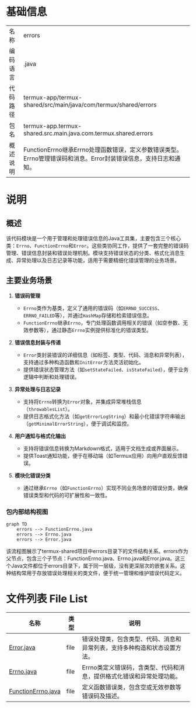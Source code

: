 # 基础信息

|      |      |
|------|------|
| 名称 | errors |
| 编码语言 | .java |
| 代码路径 | termux-app/termux-shared/src/main/java/com/termux/shared/errors |
| 包名 | termux-app.termux-shared.src.main.java.com.termux.shared.errors |
| 概述说明 | FunctionErrno继承Errno处理函数错误，定义参数错误类型。Errno管理错误码和消息。Error封装错误信息，支持日志和通知。 |

# 说明

## 概述

该代码模块是一个用于管理和处理错误信息的Java工具集，主要包含三个核心类：`Errno`、`FunctionErrno`和`Error`。这些类协同工作，提供了一套完整的错误码管理、错误信息封装和错误处理机制。模块支持错误状态的分类、格式化消息生成、异常处理以及日志记录等功能，适用于需要精细化错误管理的业务场景。

## 主要业务场景

1. **错误码管理**  
   - `Errno`类作为基类，定义了通用的错误码（如`ERRNO_SUCCESS`、`ERRNO_FAILED`等），并通过`HashMap`存储和检索错误信息。  
   - `FunctionErrno`继承`Errno`，专门处理函数调用相关的错误（如空参数、无效参数等），通过静态`Errno`实例提供标准化的错误类型。

2. **错误信息封装与传递**  
   - `Error`类封装错误的详细信息（如标签、类型、代码、消息和异常列表），支持通过多种构造函数和`InitError`方法灵活初始化。  
   - 提供错误状态管理方法（如`setStateFailed`、`isStateFailed`），便于业务逻辑中判断和处理错误。

3. **异常处理与日志记录**  
   - 支持将`Errno`转换为`Error`对象，并集成异常堆栈信息（`throwablesList`）。  
   - 提供日志格式化方法（如`getErrorLogString`）和最小化错误字符串输出（`getMinimalErrorString`），便于调试和监控。

4. **用户通知与格式化输出**  
   - 支持将错误信息转换为Markdown格式，适用于文档生成或界面展示。  
   - 提供Toast通知功能，便于在移动端（如Termux应用）向用户直观反馈错误。

5. **模块化错误分类**  
   - 通过继承`Errno`（如`FunctionErrno`）实现不同业务场景的错误分类，确保错误类型和代码的可扩展性和一致性。


### 包内部结构视图

```mermaid
graph TD
    errors --> FunctionErrno.java
    errors --> Errno.java
    errors --> Error.java
```

该流程图展示了termux-shared项目中errors目录下的文件结构关系。errors作为父节点，包含三个子节点：FunctionErrno.java、Errno.java和Error.java。这三个Java文件都位于errors目录下，属于同一层级，没有更深层次的嵌套关系。这种结构常用于存放错误处理相关的类文件，便于统一管理和维护错误代码定义。

# 文件列表 File List

| 名称   | 类型  | 说明 |
|-------|------|-------------|
| [Error.java](Error.md) | file | 错误处理类，包含类型、代码、消息和异常列表，支持多种构造和状态设置方法。 |
| [Errno.java](Errno.md) | file | Errno类定义错误码，含类型、代码和消息，提供格式化错误和异常处理功能。 |
| [FunctionErrno.java](FunctionErrno.md) | file | 定义函数错误类，包含空或无效参数等错误码及描述。 |


